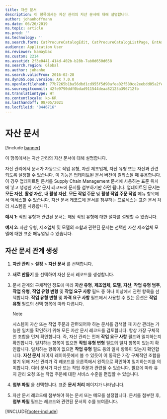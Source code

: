 ```yaml
---
title: 자산 문서
description: 이 항목에서는 자산 관리의 자산 문서에 대해 설명합니다.
author: johanhoffmann
ms.date: 06/26/2019
ms.topic: article
ms.prod: ''
ms.technology: ''
ms.search.form: CatProcureCatalogEdit, CatProcureCatalogListPage, EntAssetObjectDocument
audience: Application User
ms.reviewer: kamaybac
ms.custom: 2214
ms.assetid: 2f3e0441-414d-402b-b28b-7ab0d650d658
ms.search.region: Global
ms.author: johanho
ms.search.validFrom: 2016-02-28
ms.dyn365.ops.version: AX 7.0.0
ms.openlocfilehash: 77b7265b1ba56dbd1cd955f5d90afea02f589ce2eebdd05a2fef3a7ddebc0ee1
ms.sourcegitcommit: 42fe9790ddf0bdad911544deaa82123a396712fb
ms.translationtype: HT
ms.contentlocale: ko-KR
ms.lasthandoff: 08/05/2021
ms.locfileid: "8446716"
---
```

# <a name="asset-documents"></a>자산 문서

[!include [banner](../../includes/banner.md)]

 

이 항목에서는 자산 관리의 자산 문서에 대해 설명합니다.

자산 관리에서 문서가 자동으로 작업 유형, 자산 제조업체, 자산 유형 또는 자산과 관련되도록 설정할 수 있습니다. 이 기능은 업데이트된 문서 버전이 릴리스될 때 유용합니다. 이 경우 업데이트된 문서를 Supply Chain Management 문서에 사용하는 표준 위치에 넣고 생성한 자산 문서 레코드에 문서를 첨부하기만 하면 됩니다. 업데이트된 문서는 **모든 자산**, **활성 자산**, **내 활성 자산**, **모든 작업 주문** 및 **활성 작업 주문 작업** 메뉴 항목에서 액세스할 수 있습니다. 자산 문서 레코드에 문서를 첨부하는 프로세스는 표준 문서 처리 시스템을 사용합니다.

**예시 1:** 작업 유형과 관련된 문서는 해당 작업 유형에 대한 절차를 설명할 수 있습니다.

**예시 2:** 자산 유형, 제조업체 및 모델의 조합과 관련된 문서는 선택한 자산 제조업체 모델에 대한 표준 매뉴얼일 수 있습니다.

## <a name="create-asset-document-relation"></a>자산 문서 관계 생성

1. **자산 관리** \> **설정** \> **자산 문서** 를 선택합니다.
2. **새로 만들기** 를 선택하여 자산 문서 레코드를 생성합니다.
3. 문서 관계의 구체적인 정도에 따라 **자산 유형**, **제조업체**, **모델**, **자산**, **작업 유형 범주**, **작업 유형**, **작업 유형 변형** 및 **작업 요구 사항** 필드 중 하나 이상에서 관련 항목을 선택합니다. **작업 유형 변형** 및 **자격 요구 사항** 필드에서 사용할 수 있는 옵션은 **작업 유형** 필드의 선택 항목에 따라 다릅니다.

    > [!NOTE]
    > 시스템이 자산 또는 작업 주문과 관련되어야 하는 문서를 검색할 때 자산 관리는 가능한 일치를 확인하기 위해 모든 자산 문서 레코드를 검토합니다. 항상 가장 구체적인 조합을 먼저 확인합니다. 즉, 자산 관리는 먼저 **작업 요구 사항** 필드와 일치하는지 확인합니다. 일치하는 항목이 없으면 **작업 유형 변형** 필드의 일치 항목이 있는지 확인합니다. 일치하는 항목이 없으면 **작업 유형** 필드 등의 일치 항목이 있는지 확인합니다. **자산 문서** 페이지 레이아웃에서 볼 수 있듯이 이 동작은 가장 구체적인 조합을 찾기 위해 자산 관리가 각 레코드를 오른쪽에서 왼쪽으로 확인하여 일치하는지를 의미합니다. 여러 문서가 자산 또는 작업 주문과 관련될 수 있습니다. 필요에 따라 유지 관리 요청 또는 작업 주문에 대한 서비스 수준을 편집할 수 있습니다.

4. **첨부 파일** 을 선택합니다. 표준 **문서 처리** 페이지가 나타납니다.
5. 자산 문서 레코드에 첨부해야 하는 문서 또는 메모를 설정합니다. 문서를 첨부한 후, **첨부 파일** 필드는 레코드와 관련된 문서의 수를 보여줍니다.


[!INCLUDE[footer-include](../../../includes/footer-banner.md)]
